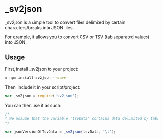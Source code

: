 # _sv2json

_sv2json is a simple tool to convert files delimited by certain characters/breaks into JSON files.

For example, it allows you to convert CSV or TSV (tab separated values) into JSON.

## Usage

First, install _sv2json to your project:

```bash
$ npm install sv2json --save
```

Then, include it in your script/project:

```javascript
var _sv2json = require('sv2json');
```

You can then use it as such:

```javascript
/*
* We assume that the variable 'tsvData' contains data delimited by tabs (\t)
*/

var jsonVersionOfTsvData = _sv2json(tsvData, '\t');
```
